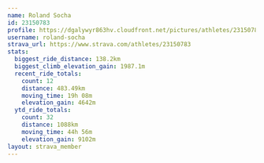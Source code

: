 ```yaml
---
name: Roland Socha
id: 23150783
profile: https://dgalywyr863hv.cloudfront.net/pictures/athletes/23150783/14745672/4/large.jpg
username: roland-socha
strava_url: https://www.strava.com/athletes/23150783
stats:
  biggest_ride_distance: 138.2km
  biggest_climb_elevation_gain: 1987.1m
  recent_ride_totals:
    count: 12
    distance: 483.49km
    moving_time: 19h 08m
    elevation_gain: 4642m
  ytd_ride_totals:
    count: 32
    distance: 1088km
    moving_time: 44h 56m
    elevation_gain: 9102m
layout: strava_member
--- 
```

